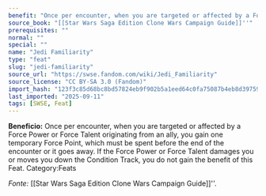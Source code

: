 ```yaml
---
benefit: "Once per encounter, when you are targeted or affected by a Force Power or Force Talent originating from an ally, you gain one temporary Force Point, which must be spent before the end of the encounter or it goes away. If the Force Power or Force Talent damages you or moves you down the Condition Track, you do not gain the benefit of this Feat. Category:Feats"
source_book: "[[Star Wars Saga Edition Clone Wars Campaign Guide]]''"
prerequisites: ""
normal: ""
special: ""
name: "Jedi Familiarity"
type: "feat"
slug: "jedi-familiarity"
source_url: "https://swse.fandom.com/wiki/Jedi_Familiarity"
source_license: "CC BY-SA 3.0 (Fandom)"
import_hash: "123f3c85d68bc8bd57824eb9f902b5a1eed64c0fa75087b4eb8d397594976166"
last_imported: "2025-09-11"
tags: [SWSE, Feat]
---
```

**Beneficio:** Once per encounter, when you are targeted or affected by a Force Power or Force Talent originating from an ally, you gain one temporary Force Point, which must be spent before the end of the encounter or it goes away. If the Force Power or Force Talent damages you or moves you down the Condition Track, you do not gain the benefit of this Feat. Category:Feats

*Fonte:* [[Star Wars Saga Edition Clone Wars Campaign Guide]]''.